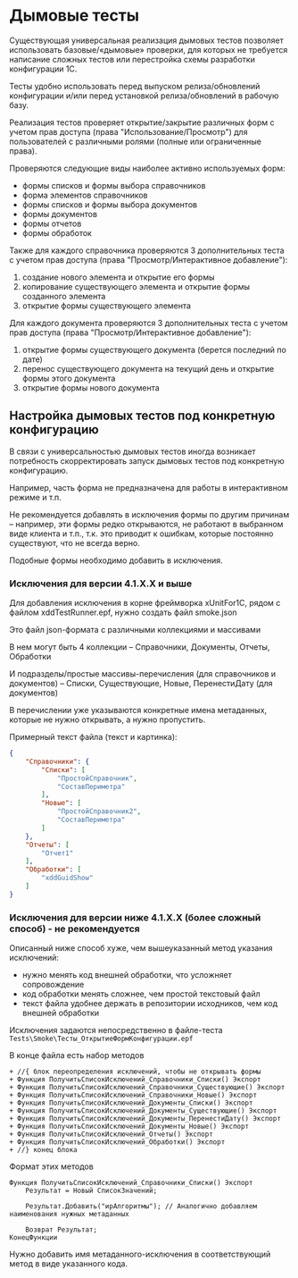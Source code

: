 # Дымовые тесты

Существующая универсальная реализация дымовых тестов позволяет использовать базовые/«дымовые» проверки, для которых не требуется написание сложных тестов или перестройка схемы разработки конфигурации 1С.

Тесты удобно использовать перед выпуском релиза/обновлений конфигурации и/или перед установкой релиза/обновлений в рабочую базу.

Реализация тестов проверяет открытие/закрытие различных форм с учетом прав доступа (права "Использование/Просмотр") для пользователей с различными ролями (полные или ограниченные права). 

Проверяются следующие виды наиболее активно используемых форм:

+ формы списков и формы выбора справочников
+ форма элементов справочников
+ формы списков и формы выбора документов
+ формы документов
+ формы отчетов
+ формы обработок

Также для каждого справочника проверяются 3 дополнительных теста c учетом прав доступа (права "Просмотр/Интерактивное добавление"):

1. создание нового элемента и открытие его формы
1. копирование существующего элемента и открытие формы созданного элемента
1. открытие формы существующего элемента

Для каждого документа проверяются 3 дополнительных теста c учетом прав доступа (права "Просмотр/Интерактивное добавление"):

1. открытие формы существующего документа (берется последний по дате)
1. перенос существующего документа на текущий день и открытие формы этого документа
1. открытие формы нового документа

## Настройка дымовых тестов под конкретную конфигурацию

В связи с универсальностью дымовых тестов иногда возникает потребность скорректировать запуск дымовых тестов под конкретную конфигурацию.

Например, часть форма не предназначена для работы в интерактивном режиме и т.п.

Не рекомендуется добавлять в исключения формы по другим причинам – например, эти формы редко открываются, не работают в выбранном виде клиента и т.п., т.к. это приводит к ошибкам, которые постоянно существуют, что не всегда верно.

Подобные формы необходимо добавить в исключения.

### Исключения для версии 4.1.Х.Х и выше

Для добавления исключения в корне фреймворка xUnitFor1C, рядом с файлом xddTestRunner.epf, нужно создать файл smoke.json

Это файл json-формата  с различными коллекциями и массивами

В нем могут быть 4 коллекции – Справочники, Документы, Отчеты, Обработки

И подразделы/простые массивы-перечисления (для справочников и документов) – Списки, Существующие, Новые, ПеренестиДату (для документов)

В перечислении уже указываются конкретные имена метаданных, которые не нужно открывать, а нужно пропустить.

Примерный текст файла (текст и картинка): 

```json
{
    "Справочники": {
        "Списки": [
            "ПростойСправочник",
            "СоставПериметра"
        ],
        "Новые": [
            "ПростойСправочник2",
            "СоставПериметра"
        ]
    },
    "Отчеты": [
        "Отчет1"
    ],
    "Обработки": [
        "xddGuidShow"
    ]
}
```

### Исключения для версии ниже 4.1.Х.Х (более сложный способ) - не рекомендуется

Описанный ниже способ хуже, чем вышеуказанный метод указания исключений:

+ нужно менять код внешней обработки, что усложняет сопровождение
+ код обработки менять сложнее, чем простой текстовый файл
+ текст файла удобнее держать в репозитории исходников, чем код внешней обработки

Исключения задаются непосредственно в файле-теста `Tests\Smoke\Тесты_ОткрытиеФормКонфигурации.epf`

В конце файла есть набор методов 

```bsl
+ //{ блок переопределения исключений, чтобы не открывать формы
+ Функция ПолучитьСписокИсключений_Справочники_Списки() Экспорт	
+ Функция ПолучитьСписокИсключений_Справочники_Существующие() Экспорт
+ Функция ПолучитьСписокИсключений_Справочники_Новые() Экспорт
+ Функция ПолучитьСписокИсключений_Документы_Списки() Экспорт
+ Функция ПолучитьСписокИсключений_Документы_Существующие() Экспорт
+ Функция ПолучитьСписокИсключений_Документы_ПеренестиДату() Экспорт
+ Функция ПолучитьСписокИсключений_Документы_Новые() Экспорт
+ Функция ПолучитьСписокИсключений_Отчеты() Экспорт
+ Функция ПолучитьСписокИсключений_Обработки() Экспорт
+ //} конец блока
```

Формат этих методов
```bsl
Функция ПолучитьСписокИсключений_Справочники_Списки() Экспорт
	Результат = Новый СписокЗначений;
	
	Результат.Добавить("ирАлгоритмы"); // Аналогично добавляем наименования нужных метаданных
	
	Возврат Результат;
КонецФункции
```

Нужно добавить имя метаданного-исключения в соответствующий метод в виде указанного кода.
